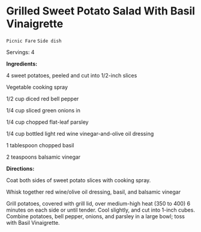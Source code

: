 # Grilled Sweet Potato Salad With Basil Vinaigrette

`Picnic Fare` `Side dish`

Servings: 4

**Ingredients:**

4 sweet potatoes, peeled and cut into 1/2-inch slices

Vegetable cooking spray

1/2 cup diced red bell pepper

1/4 cup sliced green onions in

1/4 cup chopped flat-leaf parsley

1/4 cup bottled light red wine vinegar-and-olive oil dressing

1 tablespoon chopped basil

2 teaspoons balsamic vinegar

**Directions:**

Coat both sides of sweet potato slices with cooking spray.

Whisk together red wine/olive oil dressing, basil, and balsamic vinegar

Grill potatoes, covered with grill lid, over medium-high heat (350 to 400) 6 minutes on each side or until tender. Cool slightly, and cut into 1-inch cubes. Combine potatoes, bell pepper, onions, and parsley in a large bowl; toss with Basil Vinaigrette.

